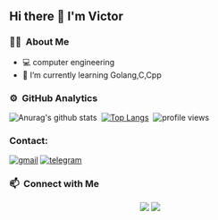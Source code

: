 ## Hi there 👋 I'm Victor
### 👨🏻‍ &nbsp;About Me
- 💻 computer engineering
- 🌱 I’m currently learning Golang,C,Cpp


### ⚙️ &nbsp;GitHub Analytics

![Anurag's github stats](https://github-readme-stats.vercel.app/api?username=gictorbit&theme=gotham&show_icons=true)&nbsp; [![Top Langs](https://github-readme-stats.vercel.app/api/top-langs/?username=Gictorbit&layout=compact&exclude_repo=Gictorbit.github.io&theme=gotham)](https://github.com/Gictorbit/github-readme-stats)&nbsp;
![profile views](https://komarev.com/ghpvc/?username=Gictorbit&color=269077)

###  Contact:
[![gmail](https://img.shields.io/badge/Gmail-D14836?style=for-the-badge&logo=gmail&logoColor=white)](mailto:gictorbit@gmail.com)  [![telegram](https://img.shields.io/badge/Telegram-2CA5E0?style=for-the-badge&logo=telegram&logoColor=white
	)](https://t.me/gictor)

### 📫 &nbsp;Connect with Me

<p align="center">
<a href="mailto:gictorbit@gmail.com"><img src="https://img.shields.io/badge/-gictorbit@gmail.com-D14836?style=flat&logo=Gmail&logoColor=white"/></a>
<a href="https://t.me/gictor"><img src="https://img.shields.io/badge/-@gictor-0e3e55?style=flat&logo=Telegram&logoColor=white"/></a>
</p>
